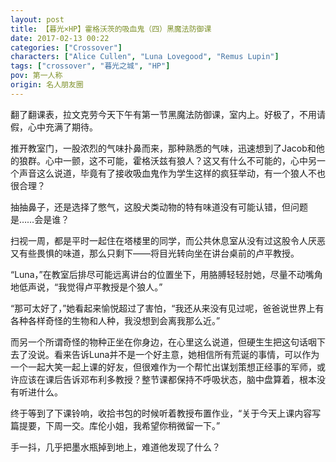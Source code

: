 ```yaml
---
layout: post
title: 【暮光×HP】霍格沃茨的吸血鬼（四）黑魔法防御课
date: 2017-02-13 00:22
categories: ["Crossover"]
characters: ["Alice Cullen", "Luna Lovegood", "Remus Lupin"]
tags: ["crossover", "暮光之城", "HP"]
pov: 第一人称
origin: 名人朋友圈
---
```


翻了翻课表，拉文克劳今天下午有第一节黑魔法防御课，室内上。好极了，不用请假，心中充满了期待。

推开教室门，一股浓烈的气味扑鼻而来，那种熟悉的气味，迅速想到了Jacob和他的狼群。心中一颤，这不可能，霍格沃兹有狼人？这又有什么不可能的，心中另一个声音这么说道，毕竟有了接收吸血鬼作为学生这样的疯狂举动，有一个狼人不也很合理？

抽抽鼻子，还是选择了憋气，这股犬类动物的特有味道没有可能认错，但问题是……会是谁？

扫视一周，都是平时一起住在塔楼里的同学，而公共休息室从没有过这股令人厌恶又有些畏惧的味道，那么只剩下——将目光转向坐在讲台桌前的卢平教授。

“Luna，”在教室后排尽可能远离讲台的位置坐下，用胳膊轻轻肘她，尽量不动嘴角地低声说，“我觉得卢平教授是个狼人。”

“那可太好了，”她看起来愉悦超过了害怕，“我还从来没有见过呢，爸爸说世界上有各种各样奇怪的生物和人种，我没想到会离我那么近。”

而另一个所谓奇怪的物种正坐在你身边，在心里这么说道，但硬生生把这句话咽下去了没说。看来告诉Luna并不是一个好主意，她相信所有荒诞的事情，可以作为一个一起大笑一起上课的好友，但很难作为一个帮忙出谋划策想正经事的军师，或许应该在课后告诉邓布利多教授？整节课都保持不呼吸状态，脑中盘算着，根本没有听进什么。

终于等到了下课铃响，收拾书包的时候听着教授布置作业，“关于今天上课内容写篇提要，下周一交。库伦小姐，我希望你稍微留一下。”

手一抖，几乎把墨水瓶掉到地上，难道他发现了什么？
